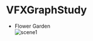 # VFXGraphStudy
- Flower Garden  
![scene1](https://user-images.githubusercontent.com/55338725/134392912-edefe533-252f-45cd-aeb8-bdbbd60c1cee.png)
